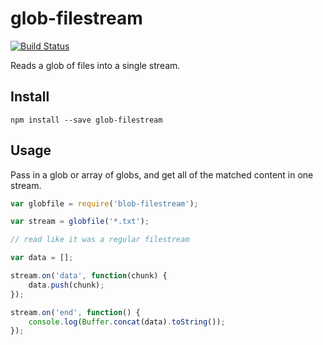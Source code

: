 # glob-filestream

[![Build Status](https://travis-ci.org/catdad/glob-filestream.svg?branch=master)](https://travis-ci.org/catdad/glob-filestream)

Reads a glob of files into a single stream.

## Install

    npm install --save glob-filestream
    
## Usage

Pass in a glob or array of globs, and get all of the matched content in one stream.

```javascript
var globfile = require('blob-filestream');

var stream = globfile('*.txt');

// read like it was a regular filestream

var data = [];

stream.on('data', function(chunk) {
    data.push(chunk);
});

stream.on('end', function() {
    console.log(Buffer.concat(data).toString());
});
```
